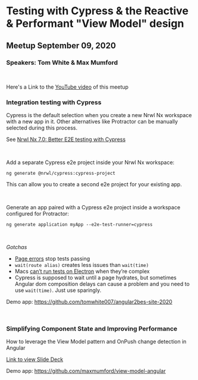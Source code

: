 # Testing with Cypress & the Reactive & Performant "View Model" design

## Meetup September 09, 2020

### Speakers: Tom White & Max Mumford

<p>&nbsp;</p>

Here's a Link to the [YouTube video](https://www.youtube.com/watch?v=JdKkw3hlR6Y) of this meetup

### Integration testing with Cypress

Cypress is the default selection when you create a new Nrwl Nx workspace with a new app in it. Other alternatives like Protractor can be manually selected during this process.

See [Nrwl Nx 7.0: Better E2E testing with Cypress](https://blog.nrwl.io/nrwl-nx-7-0-better-e2e-testing-with-cypress-1b88336bef5e)

<p>&nbsp;</p>
Add a separate Cypress e2e project inside your Nrwl Nx workspace:

```
ng generate @nrwl/cypress:cypress-project
```

This can allow you to create a second e2e project for your existing app.

<p>&nbsp;</p>
Generate an app paired with a Cypress e2e project inside a workspace configured for Protractor:

```
ng generate application myApp --e2e-test-runner=cypress
```

<p>&nbsp;</p>

_Gotchas_

- [Page errors](https://github.com/cypress-io/cypress/issues/7915#issuecomment-655743195) stop tests passing
- `wait(route alias)` creates less issues than `wait(time)`
- Macs [can’t run tests on Electron](https://crbug.com/882238) when they’re complex
- Cypress is supposed to wait until a page hydrates, but sometimes Angular dom composition delays can cause a problem and you need to use `wait(time)`. Just use sparingly.

Demo app: https://github.com/tomwhite007/angular2bes-site-2020

<p>&nbsp;</p>

### Simplifying Component State and Improving Performance

How to leverage the View Model pattern and OnPush change detection in Angular

[Link to view Slide Deck](https://docs.google.com/presentation/d/19yaH2MkoLnpHNj6pzhrc5HuvseIRh1D4DXblOP_HQuI/edit?usp=sharing)

Demo app: https://github.com/maxmumford/view-model-angular
